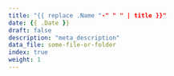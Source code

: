 ```yaml
---
title: "{{ replace .Name "-" " " | title }}"
date: {{ .Date }}
draft: false
description: "meta_description"
data_file: some-file-or-folder
index: true
weight: 1
---
```


